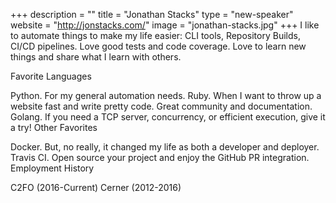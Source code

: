 +++
description = ""
title = "Jonathan Stacks"
type = "new-speaker"
website = "http://jonstacks.com/"
image = "jonathan-stacks.jpg"
+++
I like to automate things to make my life easier: CLI tools, Repository Builds, CI/CD pipelines. Love good tests and code coverage. Love to learn new things and share what I learn with others.

Favorite Languages

Python. For my general automation needs.
Ruby. When I want to throw up a website fast and write pretty code. Great community and documentation.
Golang. If you need a TCP server, concurrency, or efficient execution, give it a try!
Other Favorites

Docker. But, no really, it changed my life as both a developer and deployer.
Travis CI. Open source your project and enjoy the GitHub PR integration.
Employment History

C2FO (2016-Current)
Cerner (2012-2016)